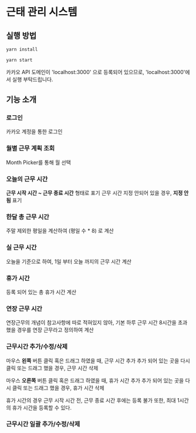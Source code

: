 # 근태 관리 시스템

## 실행 방법

```cmd
yarn install
```

```cmd
yarn start
```

카카오 API 도메인이 'localhost:3000' 으로 등록되어 있으므로, 'localhost:3000'에서 실행 부탁드립니다.

## 기능 소개

### 로그인

카카오 계정을 통한 로그인

### 월별 근무 계획 조회

Month Picker를 통해 월 선택

### 오늘의 근무 시간

**근무 시작 시간 ~ 근무 종료 시간** 형태로 표기
근무 시간 지정 안되어 있을 경우, **지정 안됨** 표기

### 한달 총 근무 시간

주말 제외한 평일을 계산하여 (평일 수 \* 8) 로 계산

### 실 근무 시간

오늘을 기준으로 하여, 1일 부터 오늘 까지의 근무 시간 계산

### 휴가 시간

등록 되어 있는 총 휴가 시간 계산

### 연장 근무 시간

연장근무의 개념이 참고사항에 따로 적혀있지 않아, 기본 하루 근무 시간 8시간을 초과했을 경우를 연장 근무라고 정의하여 계산

### 근무시간 추가/수정/삭제

마우스 **왼쪽** 버튼 클릭 혹은 드래그 하였을 때, 근무 시간 추가
추가 되어 있는 곳을 다시 클릭 또는 드래그 했을 경우, 근무 시간 삭제

마우스 **오른쪽** 버튼 클릭 혹은 드래그 하였을 때, 휴가 시간 추가
추가 되어 있는 곳을 다시 클릭 또는 드래그 했을 경우, 휴가 시간 삭제

휴가 시간의 경우 근무 시작 시간 전, 근무 종료 시간 후에는 등록 불가
또한, 최대 1시간의 휴가 시간을 등록할 수 있다.

### 근무시간 일괄 추가/수정/삭제
